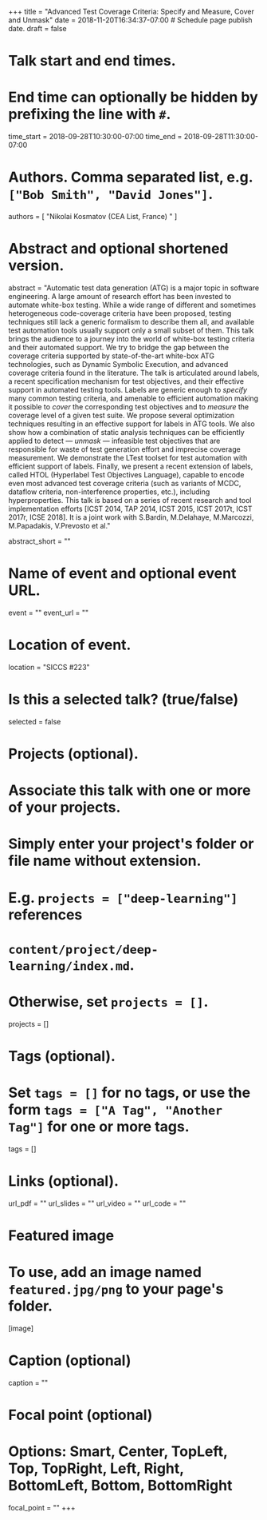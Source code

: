 +++
title = "Advanced Test Coverage Criteria: Specify and Measure, Cover and Unmask"
date = 2018-11-20T16:34:37-07:00  # Schedule page publish date.
draft = false

# Talk start and end times.
#   End time can optionally be hidden by prefixing the line with `#`.
time_start = 2018-09-28T10:30:00-07:00
time_end = 2018-09-28T11:30:00-07:00

# Authors. Comma separated list, e.g. `["Bob Smith", "David Jones"]`.
authors = [ "Nikolai Kosmatov (CEA List, France) " ]

# Abstract and optional shortened version.
abstract = "Automatic test data generation (ATG) is a major topic in software engineering. A large amount of research effort has been invested to automate white-box testing. While a wide range of different and sometimes heterogeneous code-coverage criteria have been proposed, testing techniques still lack a generic formalism to describe them all, and available test automation tools usually support only a small subset of them. This talk brings the audience to a journey into the world of white-box testing criteria and their automated support. We try to bridge the gap between the coverage criteria supported by state-of-the-art white-box ATG technologies, such as Dynamic Symbolic Execution, and advanced coverage criteria found in the literature. The talk is articulated around labels, a recent specification mechanism for test objectives, and their effective support in automated testing tools. Labels are generic enough to *specify* many common testing criteria, and amenable to efficient automation making it possible to *cover* the corresponding test objectives and to *measure* the coverage level of a given test suite. We propose several optimization techniques resulting in an effective support for labels in ATG tools. We also show how a combination of static analysis techniques can be efficiently applied to detect — *unmask* — infeasible test objectives that are responsible for waste of test generation effort and imprecise coverage measurement. We demonstrate the LTest toolset for test automation with efficient support of labels. Finally, we present a recent extension of labels, called HTOL (Hyperlabel Test Objectives Language), capable to encode even most advanced test coverage criteria (such as variants of MCDC, dataflow criteria, non-interference properties, etc.), including hyperproperties. This talk is based on a series of recent research and tool implementation efforts [ICST 2014, TAP 2014, ICST 2015, ICST 2017t, ICST 2017r, ICSE 2018]. It is a joint work with S.Bardin, M.Delahaye, M.Marcozzi, M.Papadakis, V.Prevosto et al."

abstract_short = ""

# Name of event and optional event URL.
event = ""
event_url = ""

# Location of event.
location = "SICCS #223"

# Is this a selected talk? (true/false)
selected = false

# Projects (optional).
#   Associate this talk with one or more of your projects.
#   Simply enter your project's folder or file name without extension.
#   E.g. `projects = ["deep-learning"]` references 
#   `content/project/deep-learning/index.md`.
#   Otherwise, set `projects = []`.
projects = []

# Tags (optional).
#   Set `tags = []` for no tags, or use the form `tags = ["A Tag", "Another Tag"]` for one or more tags.
tags = []

# Links (optional).
url_pdf = ""
url_slides = ""
url_video = ""
url_code = ""

# Featured image
# To use, add an image named `featured.jpg/png` to your page's folder. 
[image]
  # Caption (optional)
  caption = ""

  # Focal point (optional)
  # Options: Smart, Center, TopLeft, Top, TopRight, Left, Right, BottomLeft, Bottom, BottomRight
  focal_point = ""
+++

